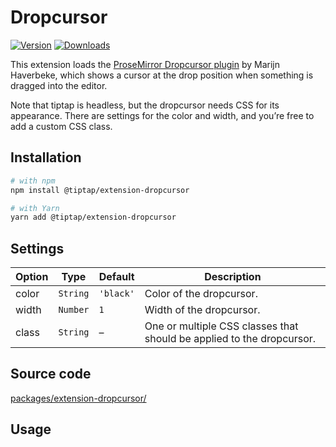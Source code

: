 # Dropcursor
[![Version](https://img.shields.io/npm/v/@tiptap/extension-dropcursor.svg?label=version)](https://www.npmjs.com/package/@tiptap/extension-dropcursor)
[![Downloads](https://img.shields.io/npm/dm/@tiptap/extension-dropcursor.svg)](https://npmcharts.com/compare/@tiptap/extension-dropcursor?minimal=true)

This extension loads the [ProseMirror Dropcursor plugin](https://github.com/ProseMirror/prosemirror-dropcursor) by Marijn Haverbeke, which shows a cursor at the drop position when something is dragged into the editor.

Note that tiptap is headless, but the dropcursor needs CSS for its appearance. There are settings for the color and width, and you’re free to add a custom CSS class.

## Installation
```bash
# with npm
npm install @tiptap/extension-dropcursor

# with Yarn
yarn add @tiptap/extension-dropcursor
```

## Settings
| Option | Type     | Default   | Description                                                           |
| ------ | -------- | --------- | --------------------------------------------------------------------- |
| color  | `String` | `'black'` | Color of the dropcursor.                                              |
| width  | `Number` | `1`       | Width of the dropcursor.                                              |
| class  | `String` | –         | One or multiple CSS classes that should be applied to the dropcursor. |

## Source code
[packages/extension-dropcursor/](https://github.com/ueberdosis/tiptap/blob/main/packages/extension-dropcursor/)

## Usage
<demo name="Extensions/Dropcursor" highlight="12,33" />
